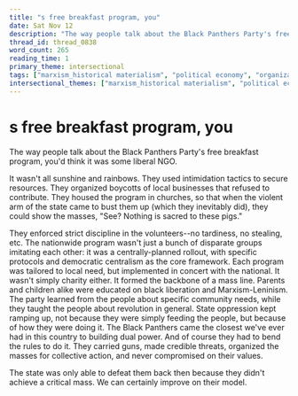 ```yaml
---
title: "s free breakfast program, you"
date: Sat Nov 12
description: "The way people talk about the Black Panthers Party's free breakfast program, you'd think it was some liberal NGO. It wasn't all sunshine and rainbows."
thread_id: thread_0838
word_count: 265
reading_time: 1
primary_theme: intersectional
tags: ["marxism_historical materialism", "political economy", "organizational theory"]
intersectional_themes: ["marxism_historical materialism", "political economy", "organizational theory"]
---
```


# s free breakfast program, you

The way people talk about the Black Panthers Party's free breakfast program, you'd think it was some liberal NGO.

It wasn't all sunshine and rainbows. They used intimidation tactics to secure resources. They organized boycotts of local businesses that refused to contribute. They housed the program in churches, so that when the violent arm of the state came to bust them up (which they inevitably did), they could show the masses, "See? Nothing is sacred to these pigs."

They enforced strict discipline in the volunteers--no tardiness, no stealing, etc. The nationwide program wasn't just a bunch of disparate groups imitating each other: it was a centrally-planned rollout, with specific protocols and democratic centralism as the core framework. Each program was tailored to local need, but implemented in concert with the national. It wasn't simply charity either. It formed the backbone of a mass line. Parents and children alike were educated on black liberation and Marxism-Leninism. The party learned from the people about specific community needs, while they taught the people about revolution in general. State oppression kept ramping up, not because they were simply feeding the people, but because of how they were doing it. The Black Panthers came the closest we've ever had in this country to building dual power. And of course they had to bend the rules to do it. They carried guns, made credible threats, organized the masses for collective action, and never compromised on their values.

The state was only able to defeat them back then because they didn't achieve a critical mass. We can certainly improve on their model.